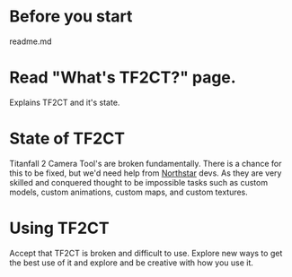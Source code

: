 # Before you start

readme.md

# Read "What's TF2CT?" page.

Explains TF2CT and it's state.

# State of TF2CT

Titanfall 2 Camera Tool's are broken fundamentally. There is a chance for this to be fixed, but we'd need help from [Northstar](northstar.tf) devs. As they are very skilled and conquered thought to be impossible tasks such as custom models, custom animations, custom maps, and custom textures.

# Using TF2CT

Accept that TF2CT is broken and difficult to use. Explore new ways to get the best use of it and explore and be creative with how you use it.
